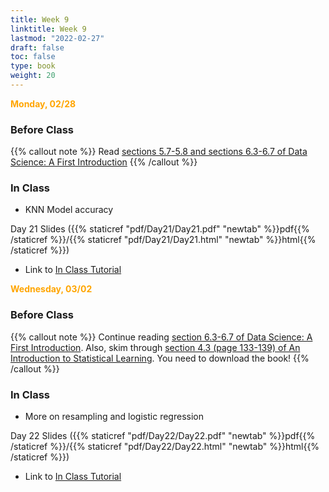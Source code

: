```yaml
---
title: Week 9 
linktitle: Week 9
lastmod: "2022-02-27"
draft: false  
toc: false  
type: book  
weight: 20
---
```


<span style="color:orange">**Monday, 02/28**</span>

### Before Class

{{% callout note %}}
Read [sections 5.7-5.8 and sections 6.3-6.7 of Data Science: A First Introduction](https://datasciencebook.ca/classification.html#puttingittogetherworkflow)
{{% /callout %}}

### In Class

- KNN Model accuracy

Day 21 Slides ({{% staticref "pdf/Day21/Day21.pdf" "newtab" %}}pdf{{% /staticref %}}/{{% staticref "pdf/Day21/Day21.html" "newtab" %}}html{{% /staticref %}})

- Link to [In Class Tutorial](https://github.com/stat220/20-classification-evaluation) 


<span style="color:orange">**Wednesday, 03/02**</span>

### Before Class

{{% callout note %}}
Continue reading  [section 6.3-6.7 of Data Science: A First Introduction](https://datasciencebook.ca/classification.html#puttingittogetherworkflow). Also, skim through [section 4.3 (page 133-139) of An Introduction to Statistical Learning](https://www.statlearning.com/). You need to download the book!
{{% /callout %}}

### In Class

- More on resampling and logistic regression

Day 22 Slides ({{% staticref "pdf/Day22/Day22.pdf" "newtab" %}}pdf{{% /staticref %}}/{{% staticref "pdf/Day22/Day22.html" "newtab" %}}html{{% /staticref %}})

- Link to [In Class Tutorial](https://github.com/stat220/21-logistic-regression) 


